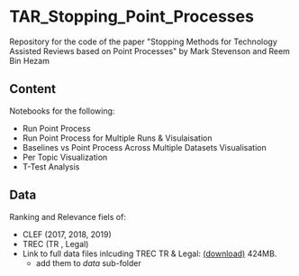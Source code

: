 # TAR_Stopping_Point_Processes
Repository for the code of the paper "Stopping Methods for Technology Assisted Reviews based on Point Processes" by Mark Stevenson and Reem Bin Hezam

## Content
Notebooks for the following:
- Run Point Process
- Run Point Process for Multiple Runs & Visulaisation
- Baselines vs Point Process Across Multiple Datasets Visualisation
- Per Topic Visualization
- T-Test Analysis

## Data 
Ranking and Relevance fiels of: 
* CLEF (2017, 2018, 2019)
* TREC (TR , Legal)
* Link to full data files inlcuding TREC TR & Legal: [(download)](https://drive.google.com/file/d/14WAmubvIbDJ2QjWy3YuUtuFndB6OZ2m5/view?usp=sharing) 424MB. 
    * add them to *data* sub-folder
